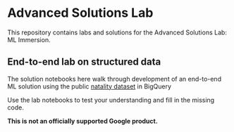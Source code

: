 # Advanced Solutions Lab

This repository contains labs and solutions for the Advanced Solutions Lab: ML Immersion.

## End-to-end lab on structured data
The solution notebooks here walk through development of an end-to-end ML solution using the public 
[natality dataset](https://console.corp.google.com/bigquery?p=bigquery-public-data&d=samples&t=natality&page=table&_ga=2.201317678.1234159123.1589739383-1088248965.1551296017&project=asl-ml-immersion&folder=&organizationId=) in BigQuery

Use the lab notebooks to test your understanding and fill in the missing code. 

**This is not an officially supported Google product.**
